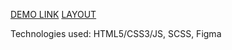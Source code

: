[DEMO LINK](https://github.com/taras-hevko/LPAS)
[LAYOUT](https://www.figma.com/file/7qwsWggv9BAxMi2VPhBuPr/Air-(formerly-Dia)?node-id=9138%3A35)

Technologies used: HTML5/CSS3/JS, SCSS, Figma
